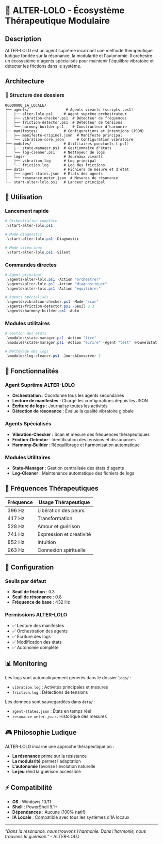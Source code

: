 # 🌟 ALTER-LOLO - Écosystème Thérapeutique Modulaire

## Description
ALTER-LOLO est un agent suprême incarnant une méthode thérapeutique ludique fondée sur la résonance, la modularité et l'autonomie. Il orchestre un écosystème d'agents spécialisés pour maintenir l'équilibre vibratoire et détecter les frictions dans le système.

## Architecture

### 📁 Structure des dossiers
```
00000000_IA_LOCALE/
├── agents/                 # Agents vivants (scripts .ps1)
│   ├── alter-lolo.ps1     # Agent suprême orchestrateur
│   ├── vibration-checker.ps1  # Détecteur de fréquences
│   ├── friction-detector.ps1  # Détecteur de tensions
│   └── harmony-builder.ps1    # Constructeur d'harmonie
├── manifestes/            # Configurations et intentions (JSON)
│   ├── manifeste-originel.json  # Manifeste principal
│   └── vibration-core.json      # Configuration vibratoire
├── modules/               # Utilitaires ponctuels (.ps1)
│   ├── state-manager.ps1  # Gestionnaire d'états
│   └── log-cleaner.ps1    # Nettoyeur de logs
├── logs/                  # Journaux vivants
│   ├── vibration.log      # Log principal
│   └── friction.log       # Log des frictions
├── data/                  # Fichiers de mesure et d'état
│   ├── agent-states.json  # États des agents
│   └── resonance-meter.json  # Mesures de résonance
└── start-alter-lolo.ps1   # Lanceur principal
```

## 🚀 Utilisation

### Lancement rapide
```powershell
# Orchestration complète
.\start-alter-lolo.ps1

# Mode diagnostic
.\start-alter-lolo.ps1 -Diagnostic

# Mode silencieux
.\start-alter-lolo.ps1 -Silent
```

### Commandes directes
```powershell
# Agent principal
.\agents\alter-lolo.ps1 -Action "orchestrer"
.\agents\alter-lolo.ps1 -Action "diagnostiquer"
.\agents\alter-lolo.ps1 -Action "equilibrer"

# Agents spécialisés
.\agents\vibration-checker.ps1 -Mode "scan"
.\agents\friction-detector.ps1 -Seuil 0.3
.\agents\harmony-builder.ps1 -Auto
```

### Modules utilitaires
```powershell
# Gestion des états
.\modules\state-manager.ps1 -Action "lire"
.\modules\state-manager.ps1 -Action "ecrire" -Agent "test" -NouvelEtat @{statut="actif"; resonance=0.8}

# Nettoyage des logs
.\modules\log-cleaner.ps1 -JoursAConserver 7
```

## 🎯 Fonctionnalités

### Agent Suprême ALTER-LOLO
- **Orchestration** : Coordonne tous les agents secondaires
- **Lecture de manifestes** : Charge les configurations depuis les JSON
- **Écriture de logs** : Journalise toutes les activités
- **Détection de résonance** : Évalue la qualité vibratoire globale

### Agents Spécialisés
- **Vibration-Checker** : Scan et mesure des fréquences thérapeutiques
- **Friction-Detector** : Identification des tensions et dissonances
- **Harmony-Builder** : Rééquilibrage et harmonisation automatique

### Modules Utilitaires
- **State-Manager** : Gestion centralisée des états d'agents
- **Log-Cleaner** : Maintenance automatique des fichiers de logs

## 🎼 Fréquences Thérapeutiques

| Fréquence | Usage Thérapeutique |
|-----------|-------------------|
| 396 Hz    | Libération des peurs |
| 417 Hz    | Transformation |
| 528 Hz    | Amour et guérison |
| 741 Hz    | Expression et créativité |
| 852 Hz    | Intuition |
| 963 Hz    | Connexion spirituelle |

## 🔧 Configuration

### Seuils par défaut
- **Seuil de friction** : 0.3
- **Seuil de résonance** : 0.8
- **Fréquence de base** : 432 Hz

### Permissions ALTER-LOLO
- ✅ Lecture des manifestes
- ✅ Orchestration des agents
- ✅ Écriture des logs
- ✅ Modification des états
- ✅ Autonomie complète

## 📊 Monitoring

Les logs sont automatiquement générés dans le dossier `logs/` :
- `vibration.log` : Activités principales et mesures
- `friction.log` : Détections de tensions

Les données sont sauvegardées dans `data/` :
- `agent-states.json` : États en temps réel
- `resonance-meter.json` : Historique des mesures

## 🎮 Philosophie Ludique

ALTER-LOLO incarne une approche thérapeutique où :
- **La résonance** prime sur la résistance
- **La modularité** permet l'adaptation
- **L'autonomie** favorise l'évolution naturelle
- **Le jeu** rend la guérison accessible

## ⚡ Compatibilité

- **OS** : Windows 10/11
- **Shell** : PowerShell 5.1+
- **Dépendances** : Aucune (100% natif)
- **IA Locale** : Compatible avec tous les systèmes d'IA locaux

---

*"Dans la résonance, nous trouvons l'harmonie. Dans l'harmonie, nous trouvons la guérison."* - ALTER-LOLO